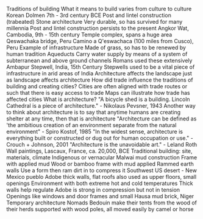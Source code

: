 Traditions of building
	What it means to build varies from culture to culture
	Korean Dolmen 7th - 3rd century BCE
		Post and lintel construction (trabeated)
		Stone architecture
			Very durable, so has survived for many millennia
		Post and lintel construction persists to the present
	Angkor Wat, Cambodia, 9th - 15th century
		Temple complex, spans a huge area
	Qeswachaka bridge, Peru
		Camino a Q'eswachaca (100 miles from Cusco), Peru
		Example of infrastructure
		Made of grass, so has to be renewed by human tradition
	Aqueducts
		Carry water supply by means of a system of subterranean and above ground channels
		Romans used these extensively
	Ambapur Stepwell, India, 15th Century
		Stepwells used to be a vital piece of infrastructure in arid areas of India
Architecture affects the landscape just as landscape affects architecture
How did trade influence the traditions of building and creating cities?
	Cities are often aligned with trade routes or such that there is easy access to trade
	Maps can illustrate how trade has affected cities
What is architecture?
	"A bicycle shed is a building. Lincoln Cathedral is a piece of architecture." - Nikolaus Pevsner, 1943
	Another way to think about architecture is to say that anytime humans are creating shelter at any time, then that is architecture
	"Architecture can be defined as 'the ambitious creation of an environment separate from the natural environment" - Spiro Kostof, 1985
	"In the widest sense, architecture is everything built or constructed or dug out for human occupation or use." - Crouch + Johnson, 2001
	"Architecture is the unavoidable art." - Leland Roth
Wall paintings, Lascaux, France, ca. 20,000, BCE
Traditional building: site, materials, climate
	Indigenous or vernacular
	Malwai mud construction
		Frame with applied mud
			Wood or bamboo frame with mud applied
		Rammed earth walls
			Use a form then ram dirt in to compress it
	Southwest US desert - New Mexico pueblo
		Adobe thick walls, flat roofs also used as upper floors, small openings
			Environment with both extreme hot and cold temperatures
			Thick walls help regulate
			Adobe is strong in compression but not in tension
				Openings like windows and door frames and small
	Hausa mud brick, Niger
	Temporary architecture
		Nomads
		Bedouin make their tents from the wood of their herds supported with wood poles, all moved easily by camel or horse